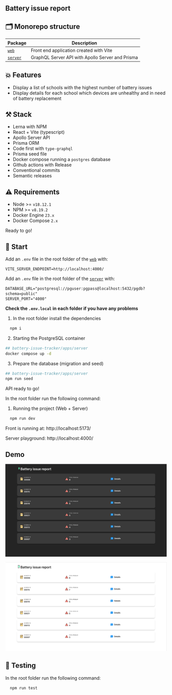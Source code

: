 ## Battery issue report

## 🗂 Monorepo structure

| Package                   | Description                                      |
| ------------------------- | ------------------------------------------------ |
| [`web`](./apps/web)       | Front end application created with Vite          |
| [`server`](./apps/server) | GraphQL Server API with Apollo Server and Prisma |

## 💥 Features

- Display a list of schools with the highest number of battery issues
- Display details for each school which devices are unhealthy and in need of battery replacement

## ⚒️ Stack

- Lerna with NPM
- React + Vite (typescript)
- Apollo Server API
- Prisma ORM
- Code first with `type-graphql`
- Prisma seed file
- Docker compose running a `postgres` database
- Github actions with Release
- Conventional commits
- Semantic releases

## ⚠️ Requirements

- Node >= `v18.12.1`
- NPM >= `v8.19.2`
- Docker Engine `23.x`
- Docker Compose `2.x`

Ready to go!

## 🚀 Start

Add an `.env` file in the root folder of the [`web`](./apps/web) with:

```
VITE_SERVER_ENDPOINT=http://localhost:4000/
```

Add an `.env` file in the root folder of the [`server`](./apps/server) with:

```
DATABASE_URL="postgresql://pguser:pgpass@localhost:5432/pgdb?schema=public"
SERVER_PORT="4000"
```

**Check the `.env.local` in each folder if you have any problems**

1. In the root folder install the dependencies

```bash
  npm i
```

2. Starting the PostgreSQL container

```sh
## battery-issue-tracker/apps/server
docker compose up -d
```

3. Prepare the database (migration and seed)

```sh
## battery-issue-tracker/apps/server
npm run seed
```

API ready to go!

In the root folder run the following command:

1. Running the project (Web + Server)

```bash
  npm run dev
```

Front is running at: http://localhost:5173/

Server playground: http://localhost:4000/

## Demo

![Layout Dark](.github/media/layout-dark.png)

![Layout White](.github/media/layout-white.png)

## 🚦 Testing

In the root folder run the following command:

```bash
  npm run test
```
